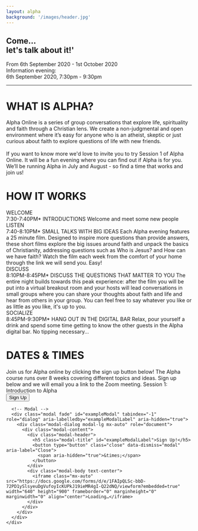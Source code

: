 ```yaml
---
layout: alpha
background: '/images/header.jpg'
---
```

<div class="container">
  <h2 class="post-title">Come...<br>let's talk about it!'</h2>
  <p>From 6th September 2020 - 1st October 2020<br>
    Information evening:<br>
    6th September 2020, 7:30pm - 9:30pm<br></p>
  </div>
  <hr>
  <div class="container">
    <div class="row">
      <div class="col col-sm-4">
        <h1>WHAT IS ALPHA?</h1>
      </div>
      <div class="col-lg small-text">
        Alpha Online is a series of group conversations that explore life, spirituality and faith through a Christian lens. We create a non-judgmental and open environment where it’s easy for anyone who is an atheist, skeptic or just curious about faith to explore questions of life with new friends.
        <br><br>
        If you want to know more we'd love to invite you to try Session 1 of Alpha Online. It will be a fun evening where you can find out if Alpha is for you. We’ll be running Alpha in July and August - so find a time that works and join us!
      </div>
    </div>
  </div>

  <div class="container pt-5">
    <div class="row">
      <div class="col col-sm-4">
        <h1>HOW IT WORKS</h1>
      </div>
      <div class="col-lg small-text">
        <div class="row">
          <div class="col col-sm-3">
            WELCOME
          </div>  
          <div class="col-lg">
            7:30-7:40PM* INTRODUCTIONS
            Welcome and meet some new people
          </div>
        </div>
        <div class="row pt-4">
          <div class="col col-sm-3">
            LISTEN
          </div>  
          <div class="col-lg">
            7:40-8:10PM* SMALL TALKS WITH BIG IDEAS
            Each Alpha evening features a 25 minute film. Designed to inspire more questions than provide answers, these short films explore the big issues around faith and unpack the basics of Christianity, addressing questions such as Who is Jesus? and How can we have faith?  Watch the film each week from the comfort of your home through the link we will send you. Easy!
          </div>
        </div>
        <div class="row pt-4">
          <div class="col col-sm-3">
            DISCUSS
          </div>  
          <div class="col-lg">
            8:10PM-8:45PM* DISCUSS THE QUESTIONS THAT MATTER TO YOU 
            The entire night builds towards this peak experience: after the film you will be put into a virtual breakout room and your hosts will lead conversations in small groups where you can share your thoughts about faith and life and hear from others in your group. You can feel free to say whatever you like or as little as you like, it's up to you.  
          </div>
        </div>
        <div class="row pt-4">
          <div class="col col-sm-3">
            SOCIALIZE
          </div>  
          <div class="col-lg">
            8:45PM-9:30PM* HANG OUT IN THE DIGITAL BAR
            Relax, pour yourself a drink and spend some time getting to know the other guests in the Alpha digital bar. No tipping necessary…
          </div>
        </div>
      </div>
    </div>
    <div class="container pt-5">
      <div class="row">
        <div class="col col-sm-4">
          <h1>DATES & TIMES</h1>
        </div>
        <div class="col-lg small-text">
            Join us for Alpha online by clicking the sign up button below! The Alpha course runs over 8 weeks covering different topics and ideas. 
            Sign up below and we will email you a link to the Zoom meeting.
            Session 1: Introduction to Alpha
        </div>
      </div>
    </div>
    <div class= "container text-center pb-5">
      <!-- Button trigger modal -->
      <button type="button" class="btn btn-primary mt-5" data-toggle="modal" data-target="#exampleModal">
        Sign Up
      </button>

      <!-- Modal -->
      <div class="modal fade" id="exampleModal" tabindex="-1" role="dialog" aria-labelledby="exampleModalLabel" aria-hidden="true">
        <div class="modal-dialog modal-lg mx-auto" role="document">
          <div class="modal-content">
            <div class="modal-header">
              <h5 class="modal-title" id="exampleModalLabel">Sign Up!</h5>
              <button type="button" class="close" data-dismiss="modal" aria-label="Close">
                <span aria-hidden="true">&times;</span>
              </button>
            </div>
            <div class="modal-body text-center">
              <iframe class="mx-auto" src="https://docs.google.com/forms/d/e/1FAIpQLSc-bbD-72PD1ySlsyeuDgVufoyIcKUPkJ19ieMR4gI-Q22dNQ/viewform?embedded=true" width="640" height="900" frameborder="0" marginheight="0" marginwidth="0" align="center">Loading…</iframe>
            </div>
          </div>
        </div>
      </div>
    </div>
  </div>